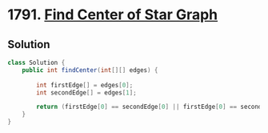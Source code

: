 # 1791. [Find Center of Star Graph](https://leetcode.com/problems/find-center-of-star-graph/description/?envType=daily-question&envId=2024-06-27)

## Solution

```java
class Solution {
    public int findCenter(int[][] edges) {
        
        int firstEdge[] = edges[0];
        int secondEdge[] = edges[1];

        return (firstEdge[0] == secondEdge[0] || firstEdge[0] == secondEdge[1]) ? firstEdge[0] : firstEdge[1];
    }
}
```
